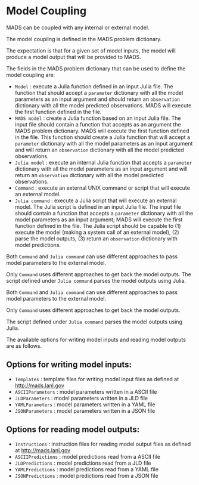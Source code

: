 # Model Coupling

MADS can be coupled with any internal or external model.

The model coupling is defined in the MADS problem dictionary.

The expectation is that for a given set of model inputs, the model will produce a model output that will be provided to MADS.

The fields in the MADS problem dictionary that can be used to define the model coupling are:

- `Model` : execute a Julia function defined in an input Julia file. The function that should accept a `parameter` dictionary with all the model parameters as an input argument and should return an `observation` dictionary with all the model predicted observations. MADS will execute the first function defined in the file.
- `MADS model` : create a Julia function based on an input Julia file. The input file should contain a function that accepts as an argument the MADS problem dictionary. MADS will execute the first function defined in the file. This function should create a Julia function that will accept a `parameter` dictionary with all the model parameters as an input argument and will return an `observation` dictionary with all the model predicted observations.
- `Julia model` : execute an internal Julia function that accepts a `parameter` dictionary with all the model parameters as an input argument and will return an `observation` dictionary with all the model predicted observations.
- `Command` : execute an external UNIX command or script that will execute an external model.
- `Julia command` : execute a Julia script that will execute an external model. The Julia script is defined in an input Julia file. The input file should contain a function that accepts a `parameter` dictionary with all the model parameters as an input argument; MADS will execute the first function defined in the file. The Julia script should be capable to (1) execute the model (making a system call of an external model), (2) parse the model outputs, (3) return an `observation` dictionary with model predictions.

Both `Command` and `Julia command` can use different approaches to pass model parameters to the external model.

Only `Command` uses different approaches to get back the model outputs. The script defined under `Julia command` parses the model outputs using Julia.

Both `Command` and `Julia command` can use different approaches to pass model parameters to the external model.

Only `Command` uses different approaches to get back the model outputs.

The script defined under `Julia command` parses the model outputs using Julia.

The available options for writing model inputs and reading model outputs are as follows.

## Options for writing model inputs:

- `Templates` : template files for writing model input files as defined at http://mads.lanl.gov
- `ASCIIParameters` : model parameters written in a ASCII file
- `JLDParameters` : model parameters written in a JLD file
- `YAMLParameters` : model parameters written in a YAML file
- `JSONParameters` : model parameters written in a JSON file

## Options for reading model outputs:

- `Instructions` : instruction files for reading model output files as defined at http://mads.lanl.gov
- `ASCIIPredictions` : model predictions read from a ASCII file
- `JLDPredictions` : model predictions read from a JLD file
- `YAMLPredictions` : model predictions read from a YAML file
- `JSONPredictions` : model predictions read from a JSON file